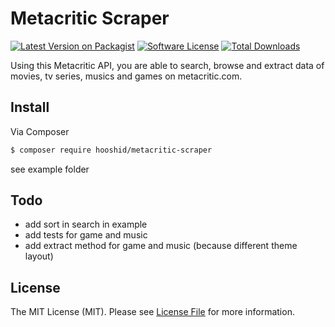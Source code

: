 # Metacritic Scraper

[![Latest Version on Packagist][ico-version]][link-packagist]
[![Software License][ico-license]](LICENSE.md)
[![Total Downloads][ico-downloads]][link-downloads]

Using this Metacritic API, you are able to search, browse and extract data of movies, tv series, musics and games on metacritic.com.

## Install
Via Composer
``` bash
$ composer require hooshid/metacritic-scraper
```
see example folder

## Todo
* add sort in search in example
* add tests for game and music
* add extract method for game and music (because different theme layout)

## License
The MIT License (MIT). Please see [License File](LICENSE.md) for more information.


[ico-version]: https://img.shields.io/packagist/v/hooshid/metacritic-scraper.svg?style=flat-square
[ico-license]: https://img.shields.io/badge/license-MIT-brightgreen.svg?style=flat-square
[ico-downloads]: https://img.shields.io/packagist/dt/hooshid/metacritic-scraper.svg?style=flat-square

[link-packagist]: https://packagist.org/packages/hooshid/metacritic-scraper
[link-downloads]: https://packagist.org/packages/hooshid/metacritic-scraper
